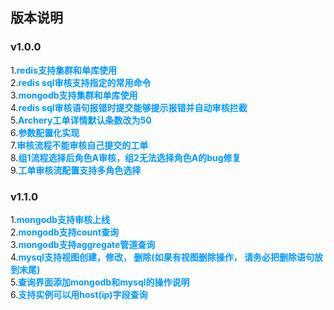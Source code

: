 ## 版本说明

### v1.0.0
1.<font color=#0099ff>**redis支持集群和单库使用**</font>  
2.<font color=#0099ff>**redis sql审核支持指定的常用命令**</font>  
3.<font color=#0099ff>**mongodb支持集群和单库使用**</font>  
4.<font color=#0099ff>**redis sql审核语句报错时提交能够提示报错并自动审核拦截**</font>  
5.<font color=#0099ff>**Archery工单详情默认条数改为50**</font>  
6.<font color=#0099ff>**参数配置化实现**</font>  
7.<font color=#0099ff>**审核流程不能审核自己提交的工单**</font>  
8.<font color=#0099ff>**组1流程选择后角色A审核，组2无法选择角色A的bug修复**</font>  
9.<font color=#0099ff>**工单审核流配置支持多角色选择**</font>


### v1.1.0

1.<font color=#0099ff>**mongodb支持审核上线**</font>  
2.<font color=#0099ff>**mongodb支持count查询**</font>  
3.<font color=#0099ff>**mongodb支持aggregate管道查询**</font>  
4.<font color=#0099ff>**mysql支持视图创建，修改， 删除(如果有视图删除操作， 请务必把删除语句放到末尾)**</font>  
5.<font color=#0099ff>**查询界面添加mongodb和mysql的操作说明**</font>  
6.<font color=#0099ff>**支持实例可以用host(ip)字段查询**</font>  
